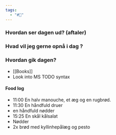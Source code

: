 ```yaml
---
tags:
  - "#📅"
---
```

### Hvordan ser dagen ud? (aftaler)


### Hvad vil jeg gerne opnå i dag ?


### Hvordan gik dagen?
- [[Books]]
- Look into MS TODO syntax 
#### Food log 
- 11:00 En halv manouche, et æg og en rugbrød. 
- 11:30 En håndfuld druer 
- en håndfuld nødder
- 15:25 En skål kålsalat
- Nødder
- 2x brød med kyllinhepålæg og pesto

